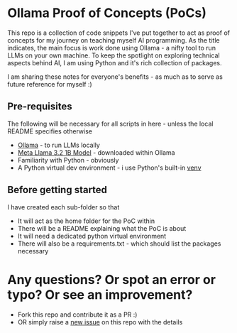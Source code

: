 # Ollama Proof of Concepts (PoCs)

This repo is a collection of code snippets I've put together to act as proof of concepts for my journey on teaching myself AI programming. As the title indicates, the main focus is work done using Ollama - a nifty tool to run LLMs on your own machine. To keep the spotlight on exploring technical aspects behind AI, I am using Python and it's rich collection of packages.

I am sharing these notes for everyone's benefits - as much as to serve as future reference for myself :)

## Pre-requisites
The following will be necessary for all scripts in here - unless the local README specifies otherwise
* [Ollama](https://ollama.com/) - to run LLMs locally
* [Meta Llama 3.2 1B Model](https://ollama.com/library/llama3.2:1b) - downloaded within Ollama
* Familiarity with Python - obviously
* A Python virtual dev environment - i use Python's built-in [venv](https://docs.python.org/3/library/venv.html)

## Before getting started
I have created each sub-folder so that
* It will act as the home folder for the PoC within
* There will be a README explaining what the PoC is about
* It will need a dedicated python virtual environment
* There will also be a requirements.txt - which should list the packages necessary

# Any questions? Or spot an error or typo? Or see an improvement?
* Fork this repo and contribute it as a PR :)
* OR simply raise a [new issue](https://github.com/mskadu/ollama-proof-of-concepts/issues/new) on this repo with the details
